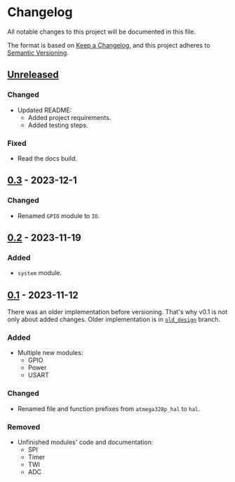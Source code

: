 # Changelog

All notable changes to this project will be documented in this file.

The format is based on [Keep a Changelog](https://keepachangelog.com/en/1.1.0/),
and this project adheres to [Semantic Versioning](https://semver.org/spec/v2.0.0.html).

## [Unreleased]

### Changed

- Updated README:
  - Added project requirements.
  - Added testing steps.

### Fixed

- Read the docs build.

## [0.3] - 2023-12-1

### Changed

- Renamed `GPIO` module to `IO`.

## [0.2] - 2023-11-19

### Added

- `system` module.

## [0.1] - 2023-11-12

There was an older implementation before versioning. That's why v0.1 is not
only about added changes. Older implementation is in
[`old_design`](https://github.com/ceyhunsen/ATmega328P-HAL-Driver/tree/old_design)
branch.

### Added

- Multiple new modules:
  - GPIO
  - Power
  - USART

### Changed

- Renamed file and function prefixes from `atmega328p_hal` to `hal`.

### Removed

- Unfinished modules' code and documentation:
  - SPI
  - Timer
  - TWI
  - ADC

[unreleased]: https://github.com/ceyhunsen/ATmega328P-HAL-Driver/compare/v0.3...HEAD
[0.3]: https://github.com/ceyhunsen/ATmega328P-HAL-Driver/compare/v0.2...v0.3
[0.2]: https://github.com/ceyhunsen/ATmega328P-HAL-Driver/compare/v0.1...v0.2
[0.1]: https://github.com/ceyhunsen/ATmega328P-HAL-Driver/compare/old_design...v0.1
